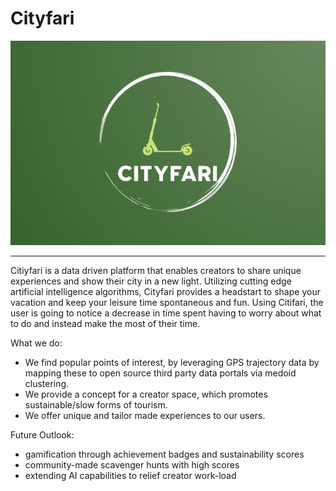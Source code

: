 # Cityfari

![logo](https://github.com/JanVra/Cityfari/blob/main/images/logo.png)

--- 

Citiyfari is a data driven platform that enables creators to share unique experiences and show their city in a new light. Utilizing cutting edge artificial intelligence algorithms, Cityfari provides a headstart to shape your vacation and keep your leisure time spontaneous and fun. Using Citifari, the user is going to notice a decrease in time spent having to worry about what to do and instead make the most of their time.

What we do:
- We find popular points of interest, by leveraging GPS trajectory data by mapping these to open source third party data portals via medoid clustering.
- We provide a concept for a creator space, which promotes sustainable/slow forms of tourism.
- We offer unique and tailor made experiences to our users.

Future Outlook:
- gamification through achievement badges and sustainability scores
- community-made scavenger hunts with high scores
- extending AI capabilities to relief creator work-load
